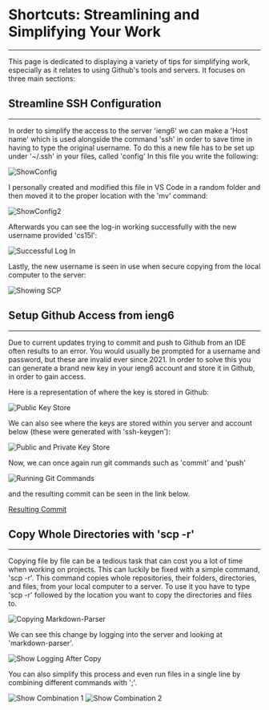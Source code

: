 # **Shortcuts: Streamlining and Simplifying Your Work**
---
This page is dedicated to displaying a variety of tips for simplifying work, especially as it relates to using Github's tools and servers. 
It focuses on three main sections:

## **Streamline SSH Configuration**
---
In order to simplify the access to the server 'ieng6' we can make a 'Host name' which is used alongside the command 'ssh' in order
to save time in having to type the original username. To do this a new file has to be set up under '~/.ssh' in your files, called 'config'
In this file you write the following:

![ShowConfig](https://alainajj.github.io/cse15l-lab-reports/ShowSSH1.png)

I personally created and modified this file in VS Code in a random folder and then moved it to the proper location with the 'mv' command:

![ShowConfig2](https://alainajj.github.io/cse15l-lab-reports/ShowSSH2.png)

Afterwards you can see the log-in working successfully with the new username provided 'cs15l':

![Successful Log In](https://alainajj.github.io/cse15l-lab-reports/ShowLogIn.png)

Lastly, the new username is seen in use when secure copying from the local computer to the server:

![Showing SCP](https://alainajj.github.io/cse15l-lab-reports/ShowSCP.png)

## **Setup Github Access from ieng6**
---
Due to current updates trying to commit and push to Github from an IDE often results to an error. You would usually be prompted for a 
username and password, but these are invalid ever since 2021. In order to solve this you can generate a brand new key in your ieng6
account and store it in Github, in order to gain access.

Here is a representation of where the key is stored in Github:

![Public Key Store](https://alainajj.github.io/cse15l-lab-reports/PublicKeyStore.png)

We can also see where the keys are stored within you server and account below (these were generated with 'ssh-keygen'):

![Public and Private Key Store](https://alainajj.github.io/cse15l-lab-reports/PrivAndPubKey.png)

Now, we can once again run git commands such as 'commit' and 'push'

![Running Git Commands](https://alainajj.github.io/cse15l-lab-reports/ShowRunGit.png)

and the resulting commit can be seen in the link below.

[Resulting Commit](https://github.com/AlainaJJ/markdown-parser/commit/cfcb37b8ec23854e1468c3b912cca414b745cda6)

## **Copy Whole Directories with 'scp -r'**
---
Copying file by file can be a tedious task that can cost you a lot of time when working on projects. This can luckily be fixed with a simple
command, 'scp -r'. This command copies whole repositories, their folders, directories, and files, from your local computer to a server. To
use it you have to type 'scp -r' followed by the location you want to copy the directories and files to. 

![Copying Markdown-Parser](https://alainajj.github.io/cse15l-lab-reports/ShowCopyingFolder.png)

We can see this change by logging into the server and looking at 'markdown-parser'.

![Show Logging After Copy](https://alainajj.github.io/cse15l-lab-reports/ShowLogInCopy.png)

You can also simplify this process and even run files in a single line by combining different commands with ';'.

![Show Combination 1](https://alainajj.github.io/cse15l-lab-reports/ShowCom1.png)
![Show Combination 2](https://alainajj.github.io/cse15l-lab-reports/ShowCom2.png)
